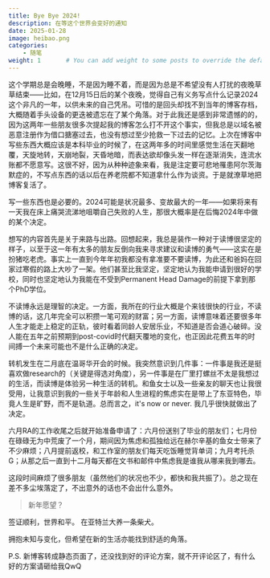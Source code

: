 ```yaml
---
title: Bye Bye 2024!
description: 在等这个世界会变好的通知
date: 2025-01-28
image: heibao.png
categories:
    - 随笔
weight: 1       # You can add weight to some posts to override the default sorting (date descending)
---
```


这个学期总是会晚睡，不是因为睡不着，而是因为总是不希望没有人打扰的夜晚草草结束——比如，在12月15日后的某个夜晚，觉得自己有义务写点什么记录2024这个非凡的一年，以供未来的自己凭吊。可惜的是回头却找不到当年的博客存档，大概随着手头设备的更迭被遗忘在了某个角落。对于此我还是感到非常遗憾的的，因为这两年一些朋友很多次提起我的博客怎么打不开这个事实，但我总是以域名被恶意注册作为借口搪塞过去，也没有想过至少抢救一下过去的记忆。上次在博客中写些东西大概应该是本科毕业的时候了，在这两年多的时间里感觉生活在天翻地覆，天旋地转，天崩地裂，天昏地暗，而表达欲却像头发一样在逐渐消失，连流水账都不愿意写。这很不好，因为从种种迹象来看，我是注定要可悲地罹患阿尔茨海默症的，不写点东西的话以后在养老院都不知道拿什么作为谈资。于是就潦草地把博客复活了。

写一些东西也是必要的。2024可能是状况最多、变故最大的一年——如果将来有一天我在床上痛哭流涕地咀嚼自己失败的人生，那很大概率是在后悔2024年中做的某个决定。

想写的内容首先是关于来路与出路。回想起来，我总是装作一种对于读博很坚定的样子，以至于这一年有太多的朋友反倒向我来寻求建议和读博的勇气——这实在是扮猪吃老虎。事实上一直到今年年初我都没有拿准要不要读博，为此还和爸妈在回家过寒假的路上大吵了一架。他们甚至比我坚定，坚定地认为我能申请到很好的学校，同时也坚定地认为我能在不受到Permanent Head Damage的前提下拿到那个PhD学位。

不读博永远是理智的决定。一方面，我所在的行业大概是个来钱很快的行业，不读博的话，这几年完全可以积攒一笔可观的财富；另一方面，读博意味着还要很多年人生才能走上稳定的正轨，彼时看着同龄人安居乐业，不知道是否会道心破碎。没人能在五年之前预期到post-covid时代翻天覆地的变化，也正因此花费五年的时间搏一个未来可能也不是什么正确的决定。

转机发生在二月底在温哥华开会的时候。我突然意识到几件事：一件事是我还是挺喜欢做research的（关键是得选对角度），另一件事是在厂里打螺丝不太是我想过的生活，而读博是体验另一种生活的转机。和鱼女士以及一些亲友的聊天也让我很受用，让我意识到我的一些关于年龄和人生进程的焦虑实在是带上了东亚特色，毕竟人生是旷野，而不是轨道。总而言之，it's now or never. 我几乎很快就做出了决定。

六月RA的工作收尾之后就开始准备申请了：六月份送别了毕业的朋友们；七月份在碌碌无为中荒废了一个月，期间因为焦虑和孤独给远在赫尔辛基的鱼女士带来了不少麻烦；八月提前返校，和工作室的朋友们每天吃饭睡觉背单词；九月考托杀G；从那之后一直到十二月每天都在文书和邮件中焦虑我是谁我从哪来我到哪去。

这段时间麻烦了很多朋友（虽然他们的状况也不少，都快和我共振了）。总之现在差不多尘埃落定了，不出意外的话也不会出什么意外。

> 新年愿望？

签证顺利，世界和平。
在亚特兰大养一条柴犬。

拥抱未知与变化，但希望在新的生活亦能找到舒适的角落。

P.S. 新博客转成静态页面了，还没找到好的评论方案，就不开评论区了，有什么好的方案请砸给我QwQ
